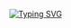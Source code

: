 [![Typing SVG](https://readme-typing-svg.herokuapp.com?font=Fira+Code&pause=1000&color=F7117B&width=435&lines=Telegram%3A+%40avalage)](https://t.me/avalage)

